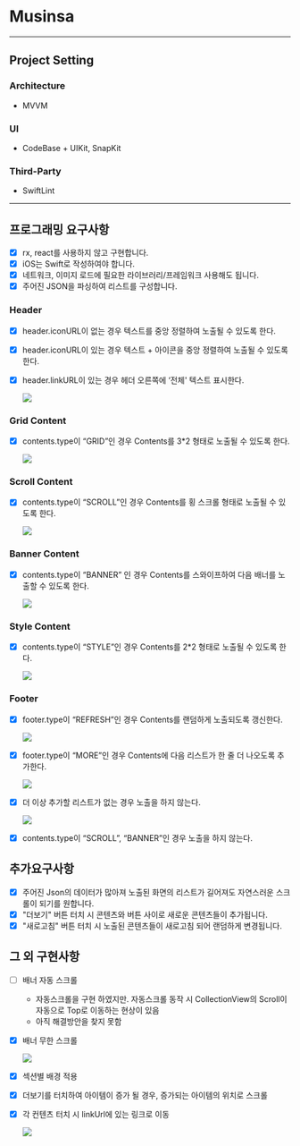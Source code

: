 # Musinsa

------

## Project Setting

### Architecture

* MVVM

### UI

* CodeBase + UIKit, SnapKit

### Third-Party

- SwiftLint

------

## 프로그래밍 요구사항

- [x] rx, react를 사용하지 않고 구현합니다.
- [x] iOS는 Swift로 작성하여야 합니다.
- [x] 네트워크, 이미지 로드에 필요한 라이브러리/프레임워크 사용해도 됩니다.
- [x] 주어진 JSON을 파싱하여 리스트를 구성합니다.

### Header

- [x] header.iconURL이 없는 경우 텍스트를 중앙 정렬하여 노출될 수 있도록 한다.

- [x] header.iconURL이 있는 경우 텍스트 + 아이콘을 중앙 정렬하여 노출될 수 있도록 한다.

- [x] header.linkURL이 있는 경우 헤더 오른쪽에 ‘전체' 텍스트 표시한다.

  ![](https://github.com/shingha1124/Musinsa/blob/main/readmeImage/header.png?raw=true)

### Grid Content

- [x] contents.type이 “GRID”인 경우 Contents를 3*2 형태로 노출될 수 있도록 한다.

  ![](https://github.com/shingha1124/Musinsa/blob/main/readmeImage/gridContent.png?raw=true)

### Scroll Content

- [x] contents.type이 “SCROLL”인 경우 Contents를 횡 스크롤 형태로 노출될 수 있도록 한다.

  ![](https://github.com/shingha1124/Musinsa/blob/main/readmeImage/scrollContent.gif?raw=true)

### Banner Content

- [x] contents.type이 “BANNER” 인 경우 Contents를 스와이프하여 다음 배너를 노출할 수 있도록 한다.

  ![](https://github.com/shingha1124/Musinsa/blob/main/readmeImage/bannerScroll.gif?raw=true)

### Style Content

- [x] contents.type이 “STYLE”인 경우 Contents를 2*2 형태로 노출될 수 있도록 한다.

  ![](https://github.com/shingha1124/Musinsa/blob/main/readmeImage/styleContent.png?raw=true)

### Footer

- [x] footer.type이 “REFRESH”인 경우 Contents를 랜덤하게 노출되도록 갱신한다.

  ![](https://github.com/shingha1124/Musinsa/blob/main/readmeImage/footer.gif?raw=true)

- [x] footer.type이 “MORE”인 경우 Contents에 다음 리스트가 한 줄 더 나오도록 추가한다.

  ![](https://github.com/shingha1124/Musinsa/blob/main/readmeImage/styleFooter.gif?raw=true)

- [x] 더 이상 추가할 리스트가 없는 경우 노출을 하지 않는다.

  ![](https://github.com/shingha1124/Musinsa/blob/main/readmeImage/footer2.png?raw=true)

- [x] contents.type이 “SCROLL”, “BANNER”인 경우 노출을 하지 않는다.

## 추가요구사항

- [x] 주어진 Json의 데이터가 많아져 노출된 화면의 리스트가 길어져도 자연스러운 스크롤이 되기를 원합니다.
- [x] "더보기" 버튼 터치 시 콘텐츠와 버튼 사이로 새로운 콘텐츠들이 추가됩니다.
- [x] "새로고침" 버튼 터치 시 노출된 콘텐츠들이 새로고침 되어 랜덤하게 변경됩니다.

## 그 외 구현사항

- [ ] 배너 자동 스크롤

  * 자동스크롤을 구현 하였지만. 자동스크롤 동작 시 CollectionView의 Scroll이 자동으로 Top로 이동하는 현상이 있음
  * 아직 해결방안을 찾지 못함

- [x] 배너 무한 스크롤

  ![](https://github.com/shingha1124/Musinsa/blob/main/readmeImage/bannerScroll.gif?raw=true)

- [x] 섹션별 배경 적용

- [x] 더보기를 터치하여 아이템이 증가 될 경우, 증가되는 아이템의 위치로 스크롤

- [x] 각 컨텐츠 터치 시 linkUrl에 있는 링크로 이동

  ![](https://github.com/shingha1124/Musinsa/blob/main/readmeImage/openUrl.gif?raw=true)
